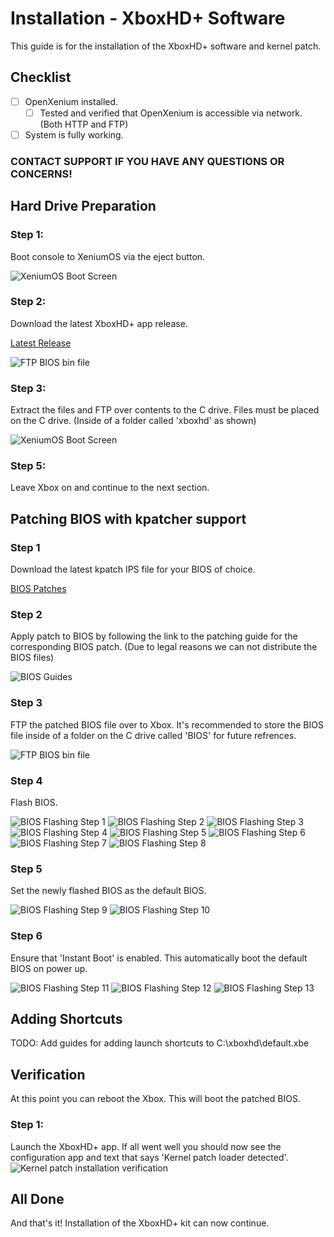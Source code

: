 # Installation - XboxHD+ Software
This guide is for the installation of the XboxHD+ software and kernel patch.

## Checklist
- [ ] OpenXenium installed.
  - [ ] Tested and verified that OpenXenium is accessible via network. (Both HTTP and FTP)
- [ ] System is fully working.

### CONTACT SUPPORT IF YOU HAVE ANY QUESTIONS OR CONCERNS!

## Hard Drive Preparation

### Step 1:
Boot console to XeniumOS via the eject button.

![XeniumOS Boot Screen](/manual/images/upgrade/xeniumos.png)

### Step 2:
Download the latest XboxHD+ app release.

[Latest Release](https://github.com/MakeMHz/xbox-hd-plus-app/releases/latest)

![FTP BIOS bin file](/manual/images/upgrade/latest_release.png)

### Step 3:
Extract the files and FTP over contents to the C drive. Files must be placed on the C drive. (Inside of a folder called 'xboxhd' as shown)

![XeniumOS Boot Screen](/manual/images/upgrade/ftp_app.png)

### Step 5:
Leave Xbox on and continue to the next section.

## Patching BIOS with kpatcher support

### Step 1
Download the latest kpatch IPS file for your BIOS of choice.

[BIOS Patches](/patches/README.md#xbox-kernel-patches-kpatch---xboxhd)

### Step 2
Apply patch to BIOS by following the link to the patching guide for the corresponding BIOS patch. (Due to legal reasons we can not distribute the BIOS files)

![BIOS Guides](/manual/images/upgrade/patches_guide.png)

### Step 3
FTP the patched BIOS file over to Xbox. It's recommended to store the BIOS file inside of a folder on the C drive called 'BIOS' for future refrences.

![FTP BIOS bin file](/manual/images/upgrade/ftp_bios.png)

### Step 4
Flash BIOS.

![BIOS Flashing Step 1](/manual/images/upgrade/flash_step1.png)
![BIOS Flashing Step 2](/manual/images/upgrade/flash_step2.png)
![BIOS Flashing Step 3](/manual/images/upgrade/flash_step3.png)
![BIOS Flashing Step 4](/manual/images/upgrade/flash_step4.png)
![BIOS Flashing Step 5](/manual/images/upgrade/flash_step5.png)
![BIOS Flashing Step 6](/manual/images/upgrade/flash_step6.png)
![BIOS Flashing Step 7](/manual/images/upgrade/flash_step7.png)
![BIOS Flashing Step 8](/manual/images/upgrade/flash_step8.png)

### Step 5
Set the newly flashed BIOS as the default BIOS.

![BIOS Flashing Step 9](/manual/images/upgrade/flash_step9.png)
![BIOS Flashing Step 10](/manual/images/upgrade/flash_step10.png)

### Step 6
Ensure that 'Instant Boot' is enabled. This automatically boot the default BIOS on power up.

![BIOS Flashing Step 11](/manual/images/upgrade/flash_step11.png)
![BIOS Flashing Step 12](/manual/images/upgrade/flash_step12.png)
![BIOS Flashing Step 13](/manual/images/upgrade/flash_step13.png)

## Adding Shortcuts
TODO: Add guides for adding launch shortcuts to C:\xboxhd\default.xbe

## Verification
At this point you can reboot the Xbox. This will boot the patched BIOS.

### Step 1:
Launch the XboxHD+ app. If all went well you should now see the configuration app and text that says 'Kernel patch loader detected'.
![Kernel patch installation verification](/manual/images/KPatch-Verification.png)

## All Done
And that's it! Installation of the XboxHD+ kit can now continue.
